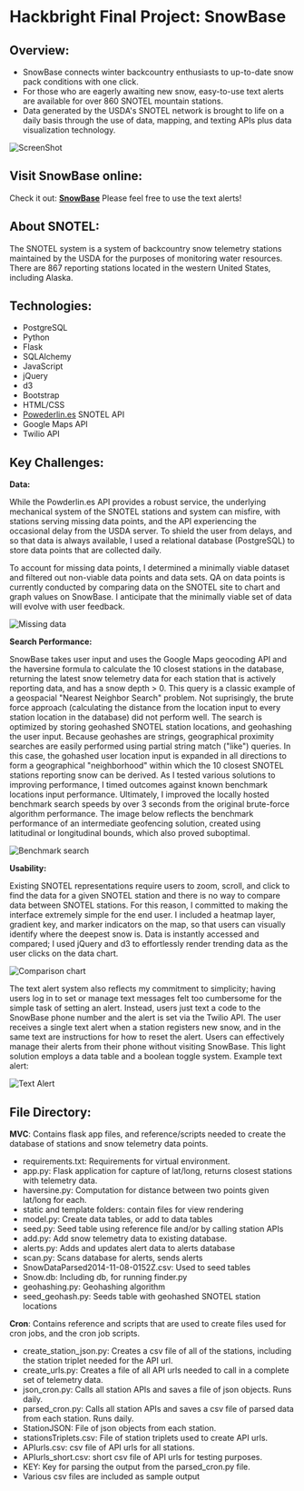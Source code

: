 Hackbright Final Project: SnowBase
============================================

<h2>Overview:</h2>

<p></p>
<ul><li>SnowBase connects winter backcountry enthusiasts to up-to-date snow pack conditions with one click.</li>
<li>For those who are eagerly awaiting new snow, easy-to-use text alerts are available for over 860 SNOTEL mountain stations.</li>
<li>Data generated by the USDA's SNOTEL network is brought to life on a daily basis through the use of data, mapping, and texting APIs plus data visualization technology.</li></ul>

![ScreenShot](https://raw.githubusercontent.com/Piera/Project/master/docs/ScreenShot.png)

<p></p>

<h2>Visit SnowBase online:</h2>
Check it out: <strong><a href=http://www.snow-base.com>SnowBase</a></strong>
  Please feel free to use the text alerts!

<h2>About SNOTEL:</h2>
The SNOTEL system is a system of backcountry snow telemetry stations maintained by the USDA for the purposes of monitoring water resources.  There are 867 reporting stations located in the western United States, including Alaska.  

<p></p>
<h2>Technologies:</h2>
<p></p>
<ul><li>PostgreSQL</li>
<li>Python</li>
<li>Flask</li>
<li>SQLAlchemy</li>
<li>JavaScript</li>
<li>jQuery</li>
<li>d3</li>
<li>Bootstrap</li>
<li>HTML/CSS</li>
<li><a href=http://powderlin.es/api.html>Powederlin.es</a> SNOTEL API</li>
<li>Google Maps API</li>
<li>Twilio API</li></ul>

<h2>Key Challenges:</h2>

<strong>Data:</strong> 

While the Powderlin.es API provides a robust service, the underlying mechanical system of the SNOTEL stations and system can misfire, with stations serving missing data points, and the API experiencing the occasional delay from the USDA server. To shield the user from delays, and so that data is always available, I used a relational database (PostgreSQL) to store data points that are collected daily.  

To account for missing data points, I determined a minimally viable dataset and filtered out non-viable data points and data sets. QA on data points is currently conducted by comparing data on the SNOTEL site to chart and graph values on SnowBase. I anticipate that the minimally viable set of data will evolve with user feedback.

![ Missing data ](https://raw.githubusercontent.com/Piera/Project/master/docs/Missing_data.png) 

<strong>Search Performance:</strong> 

SnowBase takes user input and uses the Google Maps geocoding API and the haversine formula to calculate the 10 closest stations in the database, returning the latest snow telemetry data for each station that is actively reporting data, and has a snow depth > 0. This query is a classic example of a geospacial "Nearest Neighbor Search" problem. Not suprisingly, the brute force approach (calculating the distance from the location input to every station location in the database) did not perform well. The search is optimized by storing geohashed SNOTEL station locations, and geohashing the user input. Because geohashes are strings, geographical proximity searches are easily performed using partial string match ("like") queries. In this case, the gohashed user location input is expanded in all directions to form a geographical "neighborhood" within which the 10 closest SNOTEL stations reporting snow can be derived. As I tested various solutions to improving performance, I timed outcomes against known benchmark locations input performance. Ultimately, I improved the locally hosted benchmark search speeds by over 3 seconds from the original brute-force algorithm performance. The image below reflects the benchmark performance of an intermediate geofencing solution, created using latitudinal or longitudinal bounds, which also proved suboptimal.

![ Benchmark search ](https://raw.githubusercontent.com/Piera/Project/master/docs/Benchmark_search.png)  

<strong>Usability:</strong> 

Existing SNOTEL representations require users to zoom, scroll, and click to find the data for a given SNOTEL station and there is no way to compare data between SNOTEL stations. For this reason, I committed to making the interface extremely simple for the end user. I included a heatmap layer, gradient key, and marker indicators on the map, so that users can visually identify where the deepest snow is. Data is instantly accessed and compared; I used jQuery and d3 to effortlessly render trending data as the user clicks on the data chart. 

![ Comparison chart ](https://raw.githubusercontent.com/Piera/Project/master/docs/Comparison_chart.png)  

The text alert system also reflects my commitment to simplicity; having users log in to set or manage text messages felt too cumbersome for the simple task of setting an alert.  Instead, users just text a code to the SnowBase phone number and the alert is set via the Twilio API. The user receives a single text alert when a station registers new snow, and in the same text are instructions for how to reset the alert.  Users can effectively manage their alerts from their phone without visiting SnowBase.  This light solution employs a data table and a boolean toggle system.  Example text alert:

![ Text Alert ](https://raw.githubusercontent.com/Piera/Project/master/docs/Text_alert.jpg)  

<p></p>

<h2>File Directory:</h2>

<p></p> 
<strong>MVC</strong>: Contains flask app files, and reference/scripts needed to create the database of stations and snow telemetry data points.
<p></p>
<ul><li>requirements.txt: Requirements for virtual environment.</li>
<li>app.py: Flask application for capture of lat/long, returns closest stations with telemetry data.</li>
<li>haversine.py: Computation for distance between two points given lat/long for each.</li>
<li>static and template folders: contain files for view rendering</li>
<li>model.py:  Create data tables, or add to data tables</li>
<li>seed.py: Seed table using reference file and/or by calling station APIs</li>
<li>add.py: Add snow telemetry data to existing database.</li>
<li>alerts.py: Adds and updates alert data to alerts database
<li>scan.py: Scans database for alerts, sends alerts
<li>SnowDataParsed2014-11-08-0152Z.csv: Used to seed tables</li>
<li>Snow.db: Including db, for running finder.py</li>
<li>geohashing.py: Geohashing algorithm</li>
<li>seed_geohash.py: Seeds table with geohashed SNOTEL station locations</li></ul>


<p></p>
<strong>Cron</strong>: Contains reference and scripts that are used to create files used for cron jobs, and the cron job scripts.
<p></p>
<ul><li>create_station_json.py: Creates a csv file of all of the stations, including the station triplet needed for the API url.</li>
<li>create_urls.py: Creates a file of all API urls needed to call in a complete set of telemetry data.</li>
<li>json_cron.py: Calls all station APIs and saves a file of json objects. Runs daily.</li>
<li>parsed_cron.py: Calls all station APIs and saves a csv file of parsed data from each station. Runs daily.</li>
<li>StationJSON: File of json objects from each station.</li>
<li>stationsTriplets.csv: File of station triplets used to create API urls.</li>
<li>APIurls.csv: csv file of API urls for all stations.</li>
<li>APIurls_short.csv:  short csv file of API urls for testing purposes.</li>
<li>KEY: Key for parsing the output from the parsed_cron.py file.</li>
<li>Various csv files are included as sample output</li></ul>
